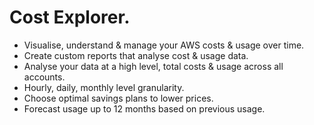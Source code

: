 # **Cost Explorer.**

* Visualise, understand & manage your AWS costs & usage over time.
* Create custom reports that analyse cost & usage data.
* Analyse your data at a high level, total costs & usage across all accounts.
* Hourly, daily, monthly level granularity.
* Choose optimal savings plans to lower prices.
* Forecast usage up to 12 months based on previous usage.